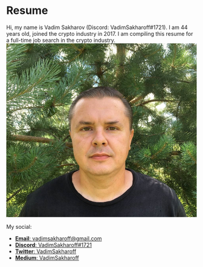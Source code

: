 # Resume
Hi, my name is Vadim Sakharov (Discord: VadimSakharoff#1721). I am 44 years old, joined the crypto industry in 2017. I am compiling this resume for a full-time job search in the crypto industry.
![Иллюстрация к проекту](https://github.com/VadimSakharoff/Resume/blob/main/Logo.jpg)

My social:
- [**Email**: vadimsakharoff@gmail.com](mailto:vadimsakharoff@gmail.com)
- [**Discord**: VadimSakharoff#1721](https://discordapp.com/users/745892108493389868/)
- [**Twitter**: VadimSakharoff](https://twitter.com/VadimSakharoff)
- [**Medium**: VadimSakharoff](https://vadimsakharoff.medium.com/)
